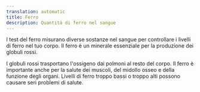 ```yaml
---
translation: automatic
title: Ferro
description: Quantità di ferro nel sangue
---
```


I test del ferro misurano diverse sostanze nel sangue per controllare i livelli di ferro nel tuo corpo. Il ferro è un minerale essenziale per la produzione dei globuli rossi.

I globuli rossi trasportano l'ossigeno dai polmoni al resto del corpo. Il ferro è importante anche per la salute dei muscoli, del midollo osseo e della funzione degli organi. Livelli di ferro troppo bassi o troppo alti possono causare seri problemi di salute.
